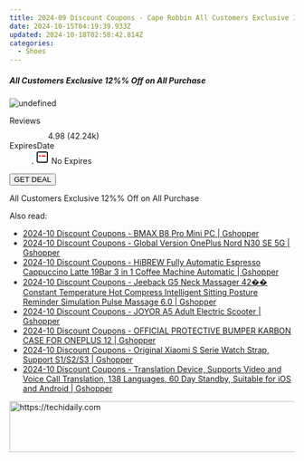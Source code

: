 ```yaml
---
title: 2024-09 Discount Coupons - Cape Robbin All Customers Exclusive 12%% Off on All Purchase
date: 2024-10-15T04:19:39.933Z
updated: 2024-10-18T02:58:42.814Z
categories:
  - Shoes
---
```


<div class="max-w-4xl mx-auto grid grid-cols-1 lg:max-w-5xl lg:gap-x-20 lg:grid-cols-2">
  <div class="relative p-3 col-start-1 row-start-1 flex flex-col-reverse rounded-lg bg-gradient-to-t from-black/75 via-black/0 sm:bg-none sm:row-start-2 sm:p-0 lg:row-start-1">
    <h5 class="mt-1 text-lg font-semibold text-white sm:text-slate-900 md:text-2xl dark:sm:text-white">All Customers Exclusive 12%% Off on All Purchase</h5>
  </div>
  
  <div class="col-start-1 col-end-3 row-start-1 grid gap-4 sm:mb-6 sm:grid-cols-4 lg:col-start-2 lg:row-span-6 lg:row-end-6 lg:mb-0 lg:gap-6">
      <img src="https://cdn3.impact.com//display-logo-via-campaign/18460.gif" onClick="javascript:window.open(decodeURIComponent('https%3A%2F%2Fcaperobbin.sjv.io%2Fc%2F5597632%2F1604161%2F18460'), '_blank');void(0);" alt="undefined" class="h-60 w-full rounded-lg object-cover sm:col-span-2 sm:h-52 lg:col-span-full" loading="lazy" />
    
  </div>
  <dl class="row-start-2 mt-4 flex items-center text-xs font-medium sm:row-start-3 sm:mt-1 md:mt-2.5 lg:row-start-2">
    <dt class="sr-only">Reviews</dt>
    <dd class="flex items-center text-indigo-600 dark:text-indigo-400">
      <svg width="24" height="24" fill="none" aria-hidden="true" class="mr-1 stroke-current dark:stroke-indigo-500">
        <path d="m12 5 2 5h5l-4 4 2.103 5L12 16l-5.103 3L9 14l-4-4h5l2-5Z" stroke-width="2" stroke-linecap="round" stroke-linejoin="round" />
      </svg>
      <span>4.98 <span class="font-normal text-slate-400">(42.24k)</span></span>
    </dd>
    <dt class="sr-only">ExpiresDate</dt>
    <dd class="flex items-center">
      <svg width="2" height="2" aria-hidden="true" fill="currentColor" class="mx-3 text-slate-300">
        <circle cx="1" cy="1" r="1" />
      </svg>
      <svg width="24" height="24" viewBox="0 0 24 24" fill="none" stroke="currentColor" stroke-width="2">
        <rect x="3" y="3" width="18" height="18" rx="2" fill="#fff" />
        <path d="M6 10L18 10" stroke="red" stroke-width="2" fill="none" />
        <path d="M10 6L10 18" stroke="#fff" stroke-width="2" fill="none" />
      </svg>
      No Expires    </dd>
  </dl>
  <div class="col-start-1 row-start-3 mt-4 self-center sm:col-start-2 sm:row-span-2 sm:row-start-2 sm:mt-0 lg:col-start-1 lg:row-start-3 lg:row-end-4 lg:mt-6">
    <button type="button" onClick="javascript:window.open(decodeURIComponent('https%3A%2F%2Fcaperobbin.sjv.io%2Fc%2F5597632%2F1604161%2F18460'), '_blank');void(0);" class="rounded-lg bg-red-600 px-3 py-2 text-sm font-medium leading-6 text-white">GET DEAL</button>
  </div>
  <p class="col-start-1 mt-4 text-sm leading-6 sm:col-span-2 lg:col-span-1 lg:row-start-4 lg:mt-6 dark:text-slate-400">
    All Customers Exclusive 12%% Off on All Purchase  </p>
</div>

<ins class="adsbygoogle"
      style="display:block"
      data-ad-client="ca-pub-7571918770474297"
      data-ad-slot="8358498916"
      data-ad-format="auto"
      data-full-width-responsive="true"></ins>
    

<span class="atpl-alsoreadstyle">Also read:</span>
<div><ul>
<li><a href="https://coupons.techidaily.com/coupon-1118304-share-97331-sale/"><u>2024-10 Discount Coupons - BMAX B8 Pro Mini PC | Gshopper</u></a></li>
<li><a href="https://coupons.techidaily.com/coupon-1118308-share-97331-sale/"><u>2024-10 Discount Coupons - Global Version OnePlus Nord N30 SE 5G | Gshopper</u></a></li>
<li><a href="https://coupons.techidaily.com/coupon-1118305-share-97331-sale/"><u>2024-10 Discount Coupons - HiBREW Fully Automatic Espresso Cappuccino Latte 19Bar 3 in 1 Coffee Machine Automatic | Gshopper</u></a></li>
<li><a href="https://coupons.techidaily.com/coupon-1118307-share-97331-sale/"><u>2024-10 Discount Coupons - Jeeback G5 Neck Massager 42�� Constant Temperature Hot Compress Intelligent Sitting Posture Reminder Simulation Pulse Massage 6.0 | Gshopper</u></a></li>
<li><a href="https://coupons.techidaily.com/coupon-1118310-share-97331-sale/"><u>2024-10 Discount Coupons - JOYOR A5 Adult Electric Scooter | Gshopper</u></a></li>
<li><a href="https://coupons.techidaily.com/coupon-1118309-share-97331-sale/"><u>2024-10 Discount Coupons - OFFICIAL PROTECTIVE BUMPER KARBON CASE FOR ONEPLUS 12 | Gshopper</u></a></li>
<li><a href="https://coupons.techidaily.com/coupon-1118306-share-97331-sale/"><u>2024-10 Discount Coupons - Original Xiaomi S Serie Watch Strap, Support S1/S2/S3 | Gshopper</u></a></li>
<li><a href="https://coupons.techidaily.com/coupon-1118311-share-97331-sale/"><u>2024-10 Discount Coupons - Translation Device, Supports Video and Voice Call Translation, 138 Languages, 60 Day Standby, Suitable for iOS and Android | Gshopper</u></a></li>
</ul></div>

<!-- affiliate ads begin -->
<a href="https://aligracehair.sjv.io/c/5597632/2135375/19272" target="_top" id="2135375">
  <img src="//a.impactradius-go.com/display-ad/19272-2135375" border="0" alt="https://techidaily.com" width="728" height="90"/>
</a>
<img height="0" width="0" src="https://aligracehair.sjv.io/i/5597632/2135375/19272" style="position:absolute;visibility:hidden;" border="0" />
<!-- affiliate ads end -->

